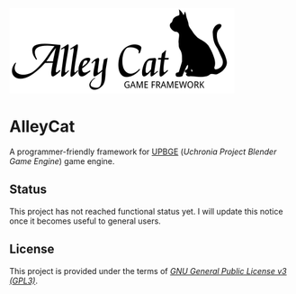[![AllyCat logo](logo.png)](https://github.com/mysticfall/alleycat)
# AlleyCat
A programmer-friendly framework for [UPBGE](https://github.com/UPBGE/upbge)
(_Uchronia Project Blender Game Engine_) game engine.

## Status
This project has not reached functional status yet. I will update this notice 
once it becomes useful to general users.

## License
This project is provided under the terms of _[GNU General Public License v3 (GPL3)](LICENSE)_.
